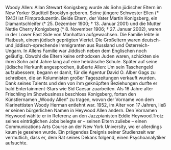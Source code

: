 Woody Allen: Allan Stewart Konigsberg wurde als Sohn jüdischer Eltern im New Yorker Stadtteil Brooklyn geboren. Seine jüngere Schwester Ellen (* 1943) ist Filmproduzentin. Beide Eltern, der Vater Martin Konigsberg, ein Diamantschleifer (* 25. Dezember 1900; † 13. Januar 2001) und die Mutter Nettie Cherry Konigsberg (* 8. November 1906; † 27. Januar 2002), waren in der Lower East Side von Manhattan aufgewachsen. Die Familie lebte in Flatbush, einem jüdisch geprägten Viertel. Die Großeltern waren deutsch- und jiddisch-sprechende Immigranten aus Russland und Österreich-Ungarn. In Allens Familie war Jiddisch neben dem Englischen noch geläufig. Obwohl die Eltern keine orthodoxen Juden waren, schickten sie ihren Sohn acht Jahre lang auf eine hebräische Schule. Später auf seine jüdische Herkunft angesprochen, äußerte Allen: Um sein Taschengeld aufzubessern, begann er damit, für die Agentur David O. Alber Gags zu schreiben, die an Kolumnisten großer Tageszeitungen verkauft wurden. Dank seines Talents und den von ihm geknüpften Beziehungen durfte er bald Entertainment-Stars wie Sid Caesar zuarbeiten. Als 16 Jahre alter Frischling im Showbusiness beschloss Konigsberg, fortan den Künstlernamen „Woody Allen“ zu tragen, wovon der Vorname von dem Klarinettisten Woody Herman entlehnt war. 1952, im Alter von 17 Jahren, ließ er seinen bürgerlichen Namen in Heywood Allen ändern. Den Vornamen Heywood wählte er in Referenz an den Jazzpianisten Eddie Heywood.Trotz seines einträglichen Jobs belegte er – seinen Eltern zuliebe – einen Communications Arts Course an der New York University, wo er allerdings kaum je gesehen wurde. Ein prägendes Ereignis seiner Studienzeit war vermutlich, dass er, dem Rat seines Dekans folgend, einen Psychoanalytiker aufsuchte.
